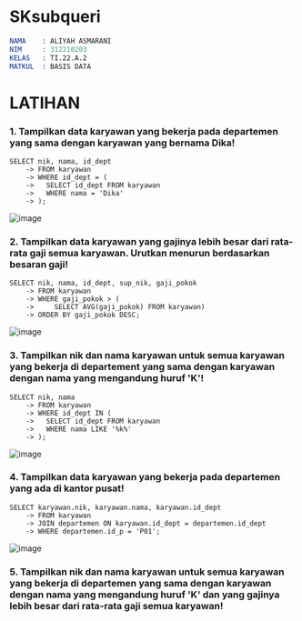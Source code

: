 # SKsubqueri

```s
NAMA    : ALIYAH ASMARANI
NIM     : 312210203
KELAS   : TI.22.A.2
MATKUL  : BASIS DATA
```
# LATIHAN

### 1. Tampilkan data karyawan yang bekerja pada departemen yang sama dengan karyawan yang bernama Dika!
```
SELECT nik, nama, id_dept
    -> FROM karyawan
    -> WHERE id_dept = (
    ->   SELECT id_dept FROM karyawan
    ->   WHERE nama = 'Dika'
    -> );
```
![image](https://github.com/Aliyahasmarani/SKsubqueri/assets/115197672/b9de9c8a-24b0-43ce-9db4-2b1b8315228a)

### 2. Tampilkan data karyawan yang gajinya lebih besar dari rata-rata gaji semua karyawan. Urutkan menurun berdasarkan besaran gaji!
```
SELECT nik, nama, id_dept, sup_nik, gaji_pokok
    -> FROM karyawan
    -> WHERE gaji_pokok > (
    ->     SELECT AVG(gaji_pokok) FROM karyawan)
    -> ORDER BY gaji_pokok DESC;
```
![image](https://github.com/Aliyahasmarani/SKsubqueri/assets/115197672/a318e5e3-eb63-4082-8d40-f13fd516c7d5)

### 3. Tampilkan nik dan nama karyawan untuk semua karyawan yang bekerja di departement yang sama dengan karyawan dengan nama yang mengandung huruf 'K'!
```
SELECT nik, nama
    -> FROM karyawan
    -> WHERE id_dept IN (
    ->   SELECT id_dept FROM karyawan
    ->   WHERE nama LIKE '%k%'
    -> );
```
![image](https://github.com/Aliyahasmarani/SKsubqueri/assets/115197672/7e86c107-cbf3-4150-affc-bfaf136b7023)

### 4. Tampilkan data karyawan yang bekerja pada departemen yang ada di kantor pusat!
```
SELECT karyawan.nik, karyawan.nama, karyawan.id_dept
    -> FROM karyawan
    -> JOIN departemen ON karyawan.id_dept = departemen.id_dept
    -> WHERE departemen.id_p = 'P01';
```
![image](https://github.com/Aliyahasmarani/SKsubqueri/assets/115197672/bb49c008-2f8c-4ae7-9fe9-1ccd3e9a45aa)

### 5. Tampilkan nik dan nama karyawan untuk semua karyawan yang bekerja di departemen yang sama dengan karyawan dengan nama yang mengandung huruf 'K' dan yang gajinya lebih besar dari rata-rata gaji semua karyawan!
```








